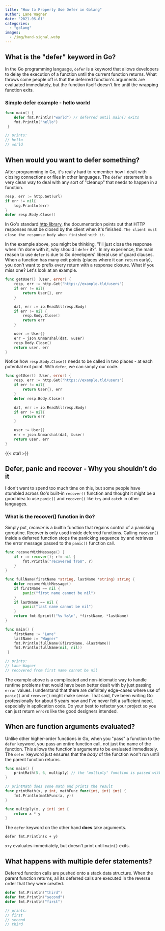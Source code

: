 ```yaml
---
title: "How to Properly Use Defer in Golang"
author: Lane Wagner
date: "2021-06-01"
categories: 
  - "golang"
images:
  - /img/hand-signal.webp
---
```


## What is the "defer" keyword in Go?

In the Go programming language, `defer` is a keyword that allows developers to delay the execution of a function until the current function returns. What throws some people off is that the deferred function's arguments are evaluated immediately, but the function itself doesn't fire until the wrapping function exits.

### Simple defer example - hello world

```go
func main() {
    defer fmt.Println("world") // deferred until main() exits
    fmt.Println("hello")
 }

// prints:
// hello
// world
```

## When would you want to defer something?

After programming in Go, it's really hard to remember how I dealt with closing connections or files in other languages. The `defer` statement is a very clean way to deal with any sort of "cleanup" that needs to happen in a function.

```go
resp, err := http.Get(url)
if err != nil{
    log.Println(err)
}
defer resp.Body.Close()
```

In Go's standard [http library](https://golang.org/pkg/net/http/), the documentation points out that HTTP responses must be closed by the client when it's finished. `The client must close the response body when finished with it`.

In the example above, you might be thinking, "I'll just close the response when I'm done with it, why should I `defer` it?". In my experience, the main reason to use `defer` is due to Go developers' liberal use of guard clauses. When a function has many exit points (places where it can `return` early), you don't want to prefix every return with a response closure. What if you miss one? Let's look at an example.

```go
func getUser() (User, error) {
    resp, err := http.Get("https://example.tld/users")
    if err != nil{
        return User{}, err
    }

    dat, err := io.ReadAll(resp.Body)
    if err != nil {
        resp.Body.Close()
        return err
    }

    user := User{}
    err = json.Unmarshal(dat, &user)
    resp.Body.Close()
    return user, err
}
```

Notice how `resp.Body.Close()` needs to be called in two places - at each potential exit point. With `defer`, we can simply our code.

```go
func getUser() (User, error) {
    resp, err := http.Get("https://example.tld/users")
    if err != nil{
        return User{}, err
    }
    defer resp.Body.Close()

    dat, err := io.ReadAll(resp.Body)
    if err != nil{
        return err
    }

    user := User{}
    err = json.Unmarshal(dat, &user)
    return user, err
}
```

{{< cta1 >}}

## Defer, panic and recover - Why you shouldn't do it

I don't want to spend too much time on this, but some people have stumbled across Go's built-in `recover()` function and thought it might be a good idea to use `panic()` and `recover()` like `try` and `catch` in other languages.

### What is the recover() function in Go?

Simply put, _recover_ is a builtin function that regains control of a panicking goroutine. Recover is only used inside deferred functions. Calling `recover()` inside a deferred function stops the panicking sequence by and retrieves the error message passed to the `panic()` function call.

```go
func recoverWithMessage() {  
    if r := recover(); r!= nil {
        fmt.Println("recovered from", r)
    }
}

func fullName(firstName *string, lastName *string) string {  
    defer recoverWithMessage()
    if firstName == nil {
        panic("first name cannot be nil")
    }
    if lastName == nil {
        panic("last name cannot be nil")
    }
    return fmt.Sprintf("%s %s\n", *firstName, *lastName)
}

func main() {
    firstName := "Lane"
    lastName := "Wagner"
    fmt.Println(fullName(&firstName, &lastName))
    fmt.Println(fullName(nil, nil))
 }

// prints:
// Lane Wagner
// recovered from first name cannot be nil
```

The example above is a complicated and non-idiomatic way to handle runtime problems that would have been better dealt with by just passing `error` values. I understand that there are definitely edge-cases where use of `panic()` and `recover()` might make sense. That said, I've been writing Go professionally for about 5 years now and I've never felt a sufficient need, especially in application code. Do your best to refactor your project so you can just return `error`s like the good designers intended.

## When are function arguments evaluated?

Unlike other higher-order functions in Go, when you "pass" a function to the `defer` keyword, you pass an entire function call, not just the name of the function. This allows the function's arguments to be evaluated immediately. The `defer` keyword just ensures that the _body_ of the function won't run until the parent function returns.

```go
func main() {
    printMath(5, 6, multiply) // the "multiply" function is passed without arguments
}

// printMath does some math and prints the result
func printMath(x, y int, mathFunc func(int, int) int) {
    fmt.Println(mathFunc(x, y))
}

func multiply(x, y int) int {
    return x * y
}
```

The `defer` keyword on the other hand **does** take arguments.

```
defer fmt.Println(x + y)
```

`x+y` evaluates immediately, but doesn't print until `main()` exits.

## What happens with multiple defer statements?

Deferred function calls are pushed onto a stack data structure. When the parent function returns, all its deferred calls are executed in the reverse order that they were created.

```go
defer fmt.Println("third")
defer fmt.Println("second")
defer fmt.Println("first")

// prints:
// first
// second
// third
```
